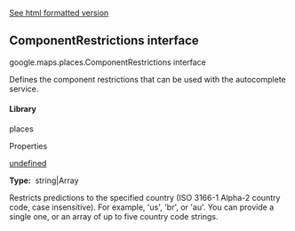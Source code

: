 [See html formatted version](https://huasofoundries.github.io/google-maps-documentation/ComponentRestrictions.html)

ComponentRestrictions interface
-------------------------------

google.maps.places.ComponentRestrictions interface

Defines the component restrictions that can be used with the autocomplete service.

#### Library

places

Properties

[undefined](#ComponentRestrictions.country)

**Type:**  string|Array<string>

Restricts predictions to the specified country (ISO 3166-1 Alpha-2 country code, case insensitive). For example, 'us', 'br', or 'au'. You can provide a single one, or an array of up to five country code strings.